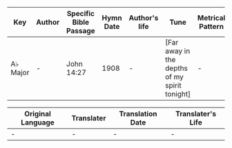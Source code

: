 Key | Author   | Specific Bible Passage     |Hymn Date |Author's life |Tune |Metrical Pattern   |Composer/Source
-- | --------- | ---------------------------|----------|--------------|-----|-------------------|-------------  
A♭ Major |- |John 14:27 |1908 |- |[Far away in the depths of my spirit tonight] |- |Rev. W. G. Cooper

Original Language | Translater | Translation Date   | Translater's Life  
----------------- | --------- | --------------------|-------------     
\- |- |- |-
